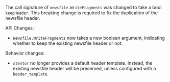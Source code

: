 The call signature of `newsfile.WriteFragments`
was changed to take a bool `keepHeader`.
This breaking change is required
to fix the duplication of the newsfile header.

API Changes:
- `newsfile.WriteFragments` now takes a new boolean argument,
  indicating whether to keep the existing newsfile header or not.

Behavior changes:
- `stentor` no longer provides a default header template.
  Instead,
  the existing newsfile header will be preserved,
  unless configured with a `header_template`.
